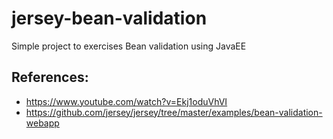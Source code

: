 # jersey-bean-validation
Simple project to exercises Bean validation using JavaEE

## References:

* https://www.youtube.com/watch?v=Ekj1oduVhVI
* https://github.com/jersey/jersey/tree/master/examples/bean-validation-webapp
